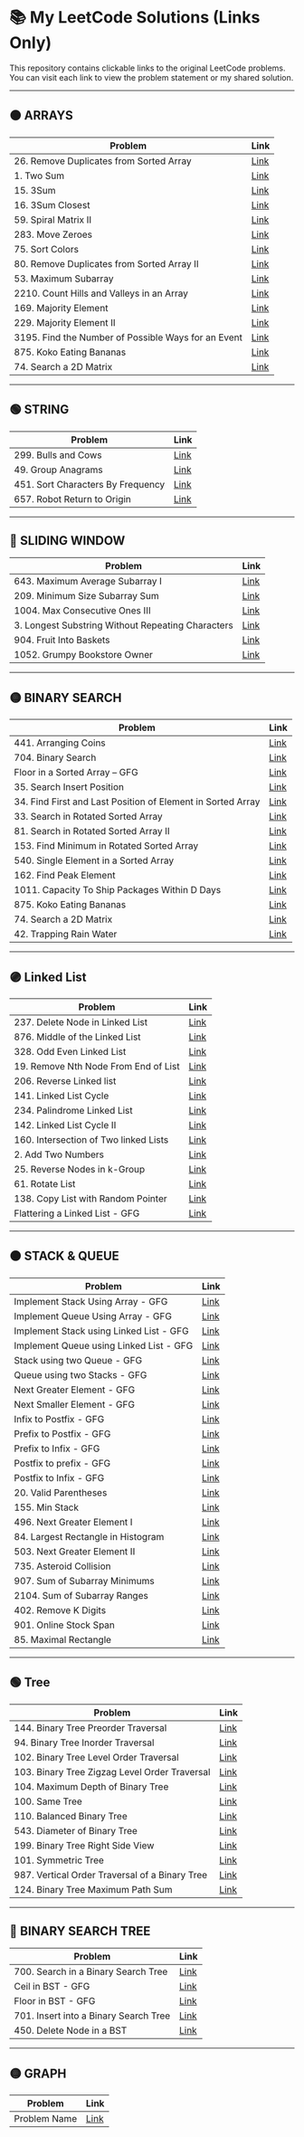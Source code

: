 # 📚 My LeetCode Solutions (Links Only)

This repository contains clickable links to the original LeetCode problems.  
You can visit each link to view the problem statement or my shared solution.

---

## 🟠 ARRAYS

| Problem | Link |
|---------|------|
| 26. Remove Duplicates from Sorted Array | [Link](https://leetcode.com/problems/remove-duplicates-from-sorted-array/submissions/1747346104) |
| 1. Two Sum | [Link](https://leetcode.com/problems/two-sum/submissions/1767993118) |
| 15. 3Sum | [Link](https://leetcode.com/problems/3sum/submissions/1747908990) |
| 16. 3Sum Closest | [Link](https://leetcode.com/problems/3sum-closest/submissions/1747959007) |
| 59. Spiral Matrix II | [Link](https://leetcode.com/problems/spiral-matrix-ii/submissions/1748010349) |
| 283. Move Zeroes | [Link](https://leetcode.com/problems/move-zeroes/submissions/1749874595) |
| 75. Sort Colors | [Link](https://leetcode.com/problems/sort-colors/submissions/1749893209) |
| 80. Remove Duplicates from Sorted Array II | [Link](https://leetcode.com/problems/remove-duplicates-from-sorted-array-ii/submissions/1749978944) |
| 53. Maximum Subarray | [Link](https://leetcode.com/problems/maximum-subarray/submissions/1644305630) |
| 2210. Count Hills and Valleys in an Array | [Link](https://leetcode.com/problems/count-hills-and-valleys-in-an-array/submissions/1754287134) |
| 169. Majority Element | [Link](https://leetcode.com/problems/majority-element/submissions/1652905240) |
| 229. Majority Element II | [Link](https://leetcode.com/problems/majority-element-ii/submissions/1754345215) |
| 3195. Find the Number of Possible Ways for an Event | [Link](https://leetcode.com/problems/find-the-minimum-area-to-cover-all-ones-i/submissions/1747853804) |
| 875. Koko Eating Bananas | [Link](https://leetcode.com/problems/koko-eating-bananas/submissions/1779943222) |
| 74. Search a 2D Matrix | [Link](https://leetcode.com/problems/search-a-2d-matrix/submissions/1781115680) |
 
---

## 🟢 STRING

| Problem | Link |
|---------|------|
| 299. Bulls and Cows | [Link](https://leetcode.com/problems/bulls-and-cows/submissions/1750011796) |
| 49. Group Anagrams | [Link](https://leetcode.com/problems/group-anagrams/submissions/1773734739) |
| 451. Sort Characters By Frequency | [Link](https://leetcode.com/problems/sort-characters-by-frequency/submissions/1774025938) |
| 657. Robot Return to Origin | [Link](https://leetcode.com/problems/robot-return-to-origin/submissions/1747356386) |

---

## 🔵 SLIDING WINDOW

| Problem | Link |
|---------|------|
| 643. Maximum Average Subarray I | [Link](https://leetcode.com/problems/maximum-average-subarray-i/submissions/1758064754) |
| 209. Minimum Size Subarray Sum | [Link](https://leetcode.com/problems/minimum-size-subarray-sum/submissions/1770043260) |
| 1004. Max Consecutive Ones III | [Link](https://leetcode.com/problems/max-consecutive-ones-iii/submissions/1770079922) |
| 3. Longest Substring Without Repeating Characters | [Link](https://leetcode.com/problems/longest-substring-without-repeating-characters/submissions/1770104638) |
| 904. Fruit Into Baskets | [Link](https://leetcode.com/problems/fruit-into-baskets/submissions/1770125377) |
| 1052. Grumpy Bookstore Owner | [Link](https://leetcode.com/problems/grumpy-bookstore-owner/submissions/1773706441) |

---

## 🟡 BINARY SEARCH

| Problem | Link |
|---------|------|
| 441. Arranging Coins | [Link](https://leetcode.com/problems/arranging-coins/submissions/1754258088) |
| 704. Binary Search | [Link](https://leetcode.com/problems/binary-search/submissions/1774899777) |
| Floor in a Sorted Array – GFG | [Link](https://www.geeksforgeeks.org/problems/floor-in-a-sorted-array-1587115620/1) |
| 35. Search Insert Position | [Link](https://leetcode.com/problems/search-insert-position/submissions/1774898474) |
| 34. Find First and Last Position of Element in Sorted Array | [Link](https://leetcode.com/problems/find-first-and-last-position-of-element-in-sorted-array/submissions/1774907329) |
| 33. Search in Rotated Sorted Array | [Link](https://leetcode.com/problems/search-in-rotated-sorted-array/submissions/1604328671) |
| 81. Search in Rotated Sorted Array II | [Link](https://leetcode.com/problems/search-in-rotated-sorted-array-ii/submissions/1777638615) |
| 153. Find Minimum in Rotated Sorted Array | [Link](https://leetcode.com/problems/find-minimum-in-rotated-sorted-array/submissions/1777658415)
| 540. Single Element in a Sorted Array | [Link](https://leetcode.com/problems/single-element-in-a-sorted-array/submissions/1777690923) |
| 162. Find Peak Element | [Link](https://leetcode.com/problems/find-peak-element/submissions/1652898549) |
| 1011. Capacity To Ship Packages Within D Days | [Link](https://leetcode.com/problems/capacity-to-ship-packages-within-d-days/submissions/1781088242) |
| 875. Koko Eating Bananas | [Link](https://leetcode.com/problems/koko-eating-bananas/submissions/1779943222) |
| 74. Search a 2D Matrix | [Link](https://leetcode.com/problems/search-a-2d-matrix/submissions/1781115680) |
| 42. Trapping Rain Water | [Link](https://leetcode.com/problems/trapping-rain-water/submissions/1797062263) |

---

## 🟣 Linked List

| Problem | Link |
|---------|------|
| 237. Delete Node in Linked List | [Link](https://leetcode.com/problems/delete-node-in-a-linked-list/submissions/1782206724) |
| 876. Middle of the Linked List | [Link](https://leetcode.com/problems/middle-of-the-linked-list/submissions/1782213324) |
| 328. Odd Even Linked List | [Link](https://leetcode.com/problems/odd-even-linked-list/submissions/1782233428) |
| 19. Remove Nth Node From End of List | [Link](https://leetcode.com/problems/remove-nth-node-from-end-of-list/submissions/1646818759) |
| 206. Reverse Linked list | [Link](https://leetcode.com/problems/reverse-linked-list/submissions/1645234781) |
| 141. Linked List Cycle | [Link](https://leetcode.com/problems/linked-list-cycle/submissions/1646219326) |
| 234. Palindrome Linked List | [Link](https://leetcode.com/problems/palindrome-linked-list/submissions/1784848823) |
| 142. Linked List Cycle II | [Link](https://leetcode.com/problems/linked-list-cycle-ii/submissions/1784912432) |
| 160. Intersection of Two linked Lists | [Link](https://leetcode.com/problems/intersection-of-two-linked-lists/submissions/1784898382) |
| 2. Add Two Numbers | [Link](https://leetcode.com/problems/add-two-numbers/submissions/1646808797) |
| 25. Reverse Nodes in k-Group | [Link](https://leetcode.com/problems/reverse-nodes-in-k-group/submissions/1787067648) |
| 61. Rotate List | [Link](https://leetcode.com/problems/rotate-list/submissions/1786089109) |
| 138. Copy List with Random Pointer | [Link](https://leetcode.com/problems/copy-list-with-random-pointer/submissions/1787049773) |
| Flattering a Linked List - GFG | [Link](https://www.geeksforgeeks.org/problems/flattening-a-linked-list--170645/0) |

---

## 🟠 STACK & QUEUE

| Problem | Link |
|---------|------|
| Implement Stack Using Array - GFG | [Link](https://www.geeksforgeeks.org/problems/implement-stack-using-array/0) |
| Implement Queue Using Array - GFG | [Link](https://www.geeksforgeeks.org/problems/implement-queue-using-array/0) |
| Implement Stack using Linked List - GFG | [Link](https://www.geeksforgeeks.org/problems/implement-stack-using-linked-list/0) |
| Implement Queue using Linked List - GFG | [Link](https://www.geeksforgeeks.org/problems/implement-queue-using-linked-list/1) |
| Stack using two Queue - GFG | [Link](https://www.geeksforgeeks.org/problems/stack-using-two-queues/1) |
| Queue using two Stacks - GFG | [Link](https://www.geeksforgeeks.org/problems/queue-using-two-stacks/1) |
| Next Greater Element - GFG | [Link](https://www.geeksforgeeks.org/problems/next-larger-element-1587115620/1) |
| Next Smaller Element - GFG | [Link](https://www.geeksforgeeks.org/problems/immediate-smaller-element1142/1) |
| Infix to Postfix - GFG | [Link](https://www.geeksforgeeks.org/problems/infix-to-postfix-1587115620/1) |
| Prefix to Postfix - GFG | [Link](https://www.geeksforgeeks.org/problems/prefix-to-postfix-conversion/1) |
| Prefix to Infix - GFG | [Link](https://www.geeksforgeeks.org/problems/prefix-to-infix-conversion/1) |
| Postfix to prefix - GFG | [Link](https://www.geeksforgeeks.org/problems/postfix-to-prefix-conversion/1) |
| Postfix to Infix - GFG | [Link](https://www.geeksforgeeks.org/problems/postfix-to-infix-conversion/1) |
| 20. Valid Parentheses | [Link](https://leetcode.com/problems/valid-parentheses/submissions/1791770401) |
| 155. Min Stack | [Link](https://leetcode.com/problems/min-stack/submissions/1791778233) |
| 496. Next Greater Element I | [Link](https://leetcode.com/problems/next-greater-element-i/submissions/1795141155) |
| 84. Largest Rectangle in Histogram | [Link](https://leetcode.com/problems/largest-rectangle-in-histogram/submissions/1649500084) |
| 503. Next Greater Element II | [Link](https://leetcode.com/problems/next-greater-element-ii/submissions/1796110050) |
| 735. Asteroid Collision | [Link](https://leetcode.com/problems/asteroid-collision/submissions/1796261048) |
| 907. Sum of Subarray Minimums | [Link](https://leetcode.com/problems/sum-of-subarray-minimums/submissions/1797106319) |
| 2104. Sum of Subarray Ranges | [Link](https://leetcode.com/problems/sum-of-subarray-ranges/submissions/1797134989) |
| 402. Remove K Digits | [Link](https://leetcode.com/problems/remove-k-digits/submissions/1797153923) |
| 901. Online Stock Span | [Link](https://leetcode.com/problems/online-stock-span/submissions/1798086300) |
| 85. Maximal Rectangle | [Link](https://leetcode.com/problems/maximal-rectangle/submissions/1798108942) |

---

## 🟢 Tree

| Problem | Link |
|---------|------|
| 144. Binary Tree Preorder Traversal | [Link](https://leetcode.com/problems/binary-tree-preorder-traversal/submissions/1798917181) |
| 94. Binary Tree Inorder Traversal | [Link](https://leetcode.com/problems/binary-tree-inorder-traversal/submissions/1649711451) |
| 102. Binary Tree Level Order Traversal | [Link](https://leetcode.com/problems/binary-tree-level-order-traversal/submissions/1799427057) |
| 103. Binary Tree Zigzag Level Order Traversal | [Link](https://leetcode.com/problems/binary-tree-zigzag-level-order-traversal/submissions/1799445864) |
| 104. Maximum Depth of Binary Tree | [Link](https://leetcode.com/problems/maximum-depth-of-binary-tree/submissions/1799452120) |
| 100. Same Tree | [Link](https://leetcode.com/problems/same-tree/submissions/1799455921) |
| 110. Balanced Binary Tree | [Link](https://leetcode.com/problems/balanced-binary-tree/submissions/1799464480) |
| 543. Diameter of Binary Tree | [Link](https://leetcode.com/problems/diameter-of-binary-tree/submissions/1799509845) |
| 199. Binary Tree Right Side View | [Link](https://leetcode.com/problems/binary-tree-right-side-view/submissions/1799518946) |
| 101. Symmetric Tree | [Link](https://leetcode.com/problems/symmetric-tree/submissions/1799999408) |
| 987. Vertical Order Traversal of a Binary Tree | [Link](https://leetcode.com/problems/vertical-order-traversal-of-a-binary-tree/submissions/1801596195) |
| 124. Binary Tree Maximum Path Sum | [Link](https://leetcode.com/problems/binary-tree-maximum-path-sum/submissions/1650996507) |

---

## 🔵 BINARY SEARCH TREE

| Problem | Link |
|---------|------|
| 700. Search in a Binary Search Tree | [Link](https://leetcode.com/problems/search-in-a-binary-search-tree/submissions/1802238893) |
| Ceil in BST - GFG | [Link](https://www.geeksforgeeks.org/problems/implementing-ceil-in-bst/1) |
| Floor in BST - GFG | [Link](URL) |
| 701. Insert into a Binary Search Tree | [Link](https://leetcode.com/problems/insert-into-a-binary-search-tree/submissions/1802273499) |
| 450. Delete Node in a BST | [Link](URL) |

---

## 🟡 GRAPH

| Problem | Link |
|---------|------|
| Problem Name | [Link](URL) |

